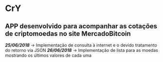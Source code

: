 # CrY
APP desenvolvido para acompanhar as cotações de criptomoedas no site MercadoBitcoin
-------------------------------------------------------------------------------------
_**25/06/2018**_ -> Implementação de consulta à internet e o devido tratamento do retorno via JSON 
_**26/06/2018**_ -> Implementação de lista para as moedas mostrando os últimos valores de cada uma

